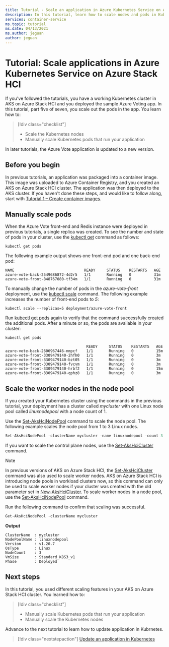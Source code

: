 ```yaml
---
title: Tutorial - Scale an application in Azure Kubernetes Service on Azure Stack HCI
description: In this tutorial, learn how to scale nodes and pods in Kubernetes
services: container-service
ms.topic: tutorial
ms.date: 04/13/2021
ms.author: jeguan
author: jeguan
---
```


# Tutorial: Scale applications in Azure Kubernetes Service on Azure Stack HCI

If you've followed the tutorials, you have a working Kubernetes cluster in AKS on Azure Stack HCI and you deployed the sample Azure Voting app. In this tutorial, part five of seven, you scale out the pods in the app. You learn how to:

> [!div class="checklist"]
> * Scale the Kubernetes nodes
> * Manually scale Kubernetes pods that run your application

In later tutorials, the Azure Vote application is updated to a new version.

## Before you begin

In previous tutorials, an application was packaged into a container image. This image was uploaded to Azure Container Registry, and you created an AKS on Azure Stack HCI cluster. The application was then deployed to the AKS cluster. If you haven't done these steps, and would like to follow along, start with [Tutorial 1 – Create container images](tutorial-kubernetes-prepare-application.md).


## Manually scale pods

When the Azure Vote front-end and Redis instance were deployed in previous tutorials, a single replica was created. To see the number and state of pods in your cluster, use the [kubectl get][kubectl-get] command as follows:

```console
kubectl get pods
```

The following example output shows one front-end pod and one back-end pod:

```output
NAME                               READY     STATUS    RESTARTS   AGE
azure-vote-back-2549686872-4d2r5   1/1       Running   0          31m
azure-vote-front-848767080-tf34m   1/1       Running   0          31m
```

To manually change the number of pods in the *azure-vote-front* deployment, use the [kubectl scale][kubectl-scale] command. The following example increases the number of front-end pods to *5*:

```console
kubectl scale --replicas=5 deployment/azure-vote-front
```

Run [kubectl get pods][kubectl-get] again to verify that the command successfully created the additional pods. After a minute or so, the pods are available in your cluster:

```console
kubectl get pods

                                    READY     STATUS    RESTARTS   AGE
azure-vote-back-2606967446-nmpcf    1/1       Running   0          15m
azure-vote-front-3309479140-2hfh0   1/1       Running   0          3m
azure-vote-front-3309479140-bzt05   1/1       Running   0          3m
azure-vote-front-3309479140-fvcvm   1/1       Running   0          3m
azure-vote-front-3309479140-hrbf2   1/1       Running   0          15m
azure-vote-front-3309479140-qphz8   1/1       Running   0          3m
```

## Scale the worker nodes in the node pool

If you created your Kubernetes cluster using the commands in the previous tutorial, your deployment has a cluster called *mycluster* with one Linux node pool called *linuxnodepool* with a node count of 1. 

Use the [Set-AksHciNodePool](./reference/ps/set-akshcinodepool.md) command to scale the node pool. The following example scales the node pool from 1 to 3 Linux nodes.

```powershell
Set-AksHciNodePool -clusterName mycluster -name linuxnodepool -count 3
``` 

If you want to scale the control plane nodes, use the [Set-AksHciCluster](./reference/ps/set-akshcicluster.md) command.

> [!NOTE]
> In previous versions of AKS on Azure Stack HCI, the [Set-AksHciCluster](set-akshcicluster.md) command was also used to scale worker nodes. AKS on Azure Stack HCI is introducing node pools in workload clusters now, so this command can only be used to scale worker nodes if your cluster was created with the old parameter set in [New-AksHciCluster](new-akshcicluster.md). To scale worker nodes in a node pool, use the [Set-AksHciNodePool](set-akshcinodepool.md) command.

Run the following command to confirm that scaling was successful.

```powershell
Get-AksHciNodePool -clusterName mycluster
```

**Output**
```
ClusterName  : mycluster
NodePoolName : linuxnodepool
Version      : v1.20.7
OsType       : Linux
NodeCount    : 3
VmSize       : Standard_K8S3_v1
Phase        : Deployed
```

## Next steps

In this tutorial, you used different scaling features in your AKS on Azure Stack HCI cluster. You learned how to:

> [!div class="checklist"]
> * Manually scale Kubernetes pods that run your application
> * Manually scale the Kubernetes nodes

Advance to the next tutorial to learn how to update application in Kubrnetes.

> [!div class="nextstepaction"]
> [Update an application in Kubernetes](./tutorial-kubernetes-app-update.md)

<!-- LINKS - external -->
[kubectl-autoscale]: https://kubernetes.io/docs/reference/generated/kubectl/kubectl-commands#autoscale
[kubectl-get]: https://kubernetes.io/docs/reference/generated/kubectl/kubectl-commands#get
[kubectl-scale]: https://kubernetes.io/docs/reference/generated/kubectl/kubectl-commands#scale
[kubernetes-hpa]: https://kubernetes.io/docs/tasks/run-application/horizontal-pod-autoscale/
[metrics-server-github]: https://github.com/kubernetes-sigs/metrics-server/blob/master/README.md#deployment
[metrics-server]: https://kubernetes.io/docs/tasks/debug-application-cluster/resource-metrics-pipeline/#metrics-server

<!-- LINKS - internal -->

